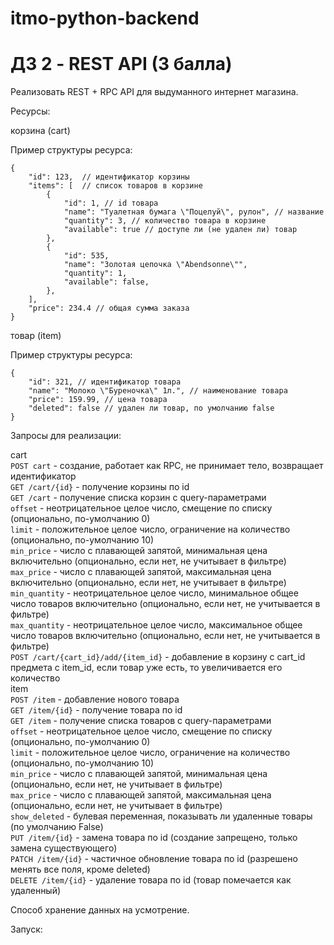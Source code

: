 # itmo-python-backend
# ДЗ 2 - REST API (3 балла)

Реализовать REST + RPC API для выдуманного интернет магазина.

Ресурсы:

корзина (cart)

Пример структуры ресурса:
```
{  
    "id": 123,  // идентификатор корзины  
    "items": [  // список товаров в корзине  
        {  
            "id": 1, // id товара  
            "name": "Туалетная бумага \"Поцелуй\", рулон", // название  
            "quantity": 3, // количество товара в корзине  
            "available": true // доступе ли (не удален ли) товар  
        },   
        {  
            "id": 535,   
            "name": "Золотая цепочка \"Abendsonne\"",   
            "quantity": 1,  
            "available": false,  
        },  
    ],  
    "price": 234.4 // общая сумма заказа  
}
```
товар (item)  

Пример структуры ресурса:  
```
{  
    "id": 321, // идентификатор товара  
    "name": "Молоко \"Буреночка\" 1л.", // наименование товара  
    "price": 159.99, // цена товара  
    "deleted": false // удален ли товар, по умолчанию false  
}
```

Запросы для реализации:  

cart  
```POST cart``` - создание, работает как RPC, не принимает тело, возвращает идентификатор  
```GET /cart/{id}``` - получение корзины по id  
```GET /cart``` - получение списка корзин с query-параметрами  
```offset``` - неотрицательное целое число, смещение по списку (опционально, по-умолчанию 0)  
```limit``` - положительное целое число, ограничение на количество (опционально, по-умолчанию 10)  
```min_price``` - число с плавающей запятой, минимальная цена включительно (опционально, если нет, не учитывает в фильтре)  
```max_price``` - число с плавающей запятой, максимальная цена включительно (опционально, если нет, не учитывает в фильтре)  
```min_quantity``` - неотрицательное целое число, минимальное общее число товаров включительно (опционально, если нет, не учитывается в фильтре)  
```max_quantity``` - неотрицательное целое число, максимальное общее число товаров включительно (опционально, если нет, не учитывается в фильтре)  
```POST /cart/{cart_id}/add/{item_id}``` - добавление в корзину с cart_id предмета с item_id, если товар уже есть, то увеличивается его количество  
item  
```POST /item``` - добавление нового товара  
```GET /item/{id}``` - получение товара по id  
```GET /item``` - получение списка товаров с query-параметрами  
```offset``` - неотрицательное целое число, смещение по списку (опционально, по-умолчанию 0)  
```limit``` - положительное целое число, ограничение на количество (опционально, по-умолчанию 10)  
```min_price``` - число с плавающей запятой, минимальная цена (опционально, если нет, не учитывает в фильтре)  
```max_price``` - число с плавающей запятой, максимальная цена (опционально, если нет, не учитывает в фильтре)  
```show_deleted``` - булевая переменная, показывать ли удаленные товары (по умолчанию False)  
```PUT /item/{id}``` - замена товара по id (создание запрещено, только замена существующего)  
```PATCH /item/{id}``` - частичное обновление товара по id (разрешено менять все поля, кроме deleted)  
```DELETE /item/{id}``` - удаление товара по id (товар помечается как удаленный)  

Способ хранение данных на усмотрение.  

Запуск:  
```uvicorn: hw_2:app
